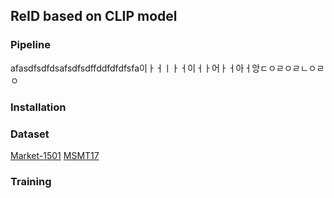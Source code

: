 ﻿## ReID based on CLIP model

### Pipeline
afasdfsdfdsafsdfsdffddfdfdfsfa이ㅏㅓㅣㅏㅓ이ㅓㅏ어ㅏㅓ아ㅓ앙ㄷㅇㄹㅇㄹㄴㅇㄹㅇ

### Installation


### Dataset

[Market-1501](https://drive.google.com/file/d/0B8-rUzbwVRk0c054eEozWG9COHM/view)
[MSMT17](https://arxiv.org/abs/1711.08565)

### Training

